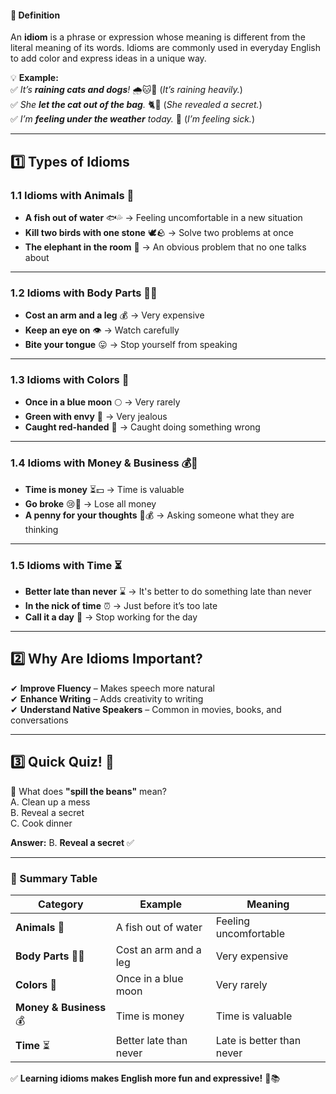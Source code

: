 #### **📜 Definition**

An **idiom** is a phrase or expression whose meaning is different from the literal meaning of its words. Idioms are commonly used in everyday English to add color and express ideas in a unique way.

💡 **Example:**  
✅ _It’s **raining cats and dogs**!_ 🌧️🐱🐶 (_It’s raining heavily._)  
✅ _She **let the cat out of the bag**._ 🐈💬 (_She revealed a secret._)  
✅ _I’m **feeling under the weather** today._ 🤒 (_I’m feeling sick._)

---

## **1️⃣ Types of Idioms**

### **1.1 Idioms with Animals** 🐾

- **A fish out of water** 🐟💦 → Feeling uncomfortable in a new situation
- **Kill two birds with one stone** 🕊️🪨 → Solve two problems at once
- **The elephant in the room** 🐘 → An obvious problem that no one talks about

---

### **1.2 Idioms with Body Parts** 🧠👀

- **Cost an arm and a leg** 💰 → Very expensive
- **Keep an eye on** 👁️ → Watch carefully
- **Bite your tongue** 😛 → Stop yourself from speaking

---

### **1.3 Idioms with Colors** 🎨

- **Once in a blue moon** 🌕 → Very rarely
- **Green with envy** 💚 → Very jealous
- **Caught red-handed** 🔴 → Caught doing something wrong

---

### **1.4 Idioms with Money & Business** 💰💼

- **Time is money** ⏳💵 → Time is valuable
- **Go broke** 😢💸 → Lose all money
- **A penny for your thoughts** 🤔💰 → Asking someone what they are thinking

---

### **1.5 Idioms with Time** ⏳

- **Better late than never** ⌛ → It's better to do something late than never
- **In the nick of time** ⏰ → Just before it’s too late
- **Call it a day** 🌙 → Stop working for the day

---

## **2️⃣ Why Are Idioms Important?**

✔ **Improve Fluency** – Makes speech more natural  
✔ **Enhance Writing** – Adds creativity to writing  
✔ **Understand Native Speakers** – Common in movies, books, and conversations

---

## **3️⃣ Quick Quiz! 🧠**

🔹 What does **"spill the beans"** mean?  
A. Clean up a mess  
B. Reveal a secret  
C. Cook dinner

**Answer:** B. **Reveal a secret** ✅

---

### **📌 Summary Table**

|**Category**|**Example**|**Meaning**|
|---|---|---|
|**Animals** 🐾|A fish out of water|Feeling uncomfortable|
|**Body Parts** 🧠👀|Cost an arm and a leg|Very expensive|
|**Colors** 🎨|Once in a blue moon|Very rarely|
|**Money & Business** 💰|Time is money|Time is valuable|
|**Time** ⏳|Better late than never|Late is better than never|

✅ **Learning idioms makes English more fun and expressive!** 🚀📚